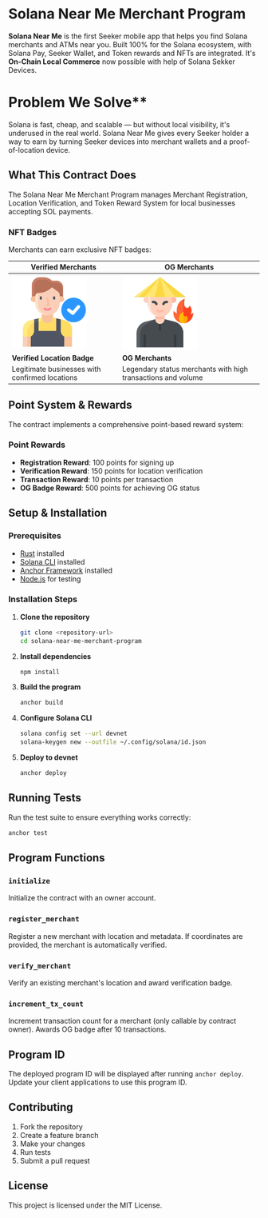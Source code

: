 # Solana Near Me Merchant Program

**Solana Near Me** is the first Seeker mobile app that helps you find Solana merchants and ATMs near you. Built 100% for the Solana ecosystem, with Solana Pay, Seeker Wallet, and Token rewards and NFTs are integrated. It's **On-Chain Local Commerce** now possible with help of Solana Sekker Devices.

# Problem We Solve**
Solana is fast, cheap, and scalable — but without local visibility, it's underused in the real world. Solana Near Me gives every Seeker holder a way to earn by turning Seeker devices into merchant wallets and a proof-of-location device.

## What This Contract Does

The Solana Near Me Merchant Program manages Merchant Registration, Location Verification, and Token Reward System for local businesses accepting SOL payments.

### NFT Badges
Merchants can earn exclusive NFT badges:

| **Verified Merchants** | **OG Merchants** |
|------------------------|------------------|
| <img src="assets/verified-merchant.png" alt="Verified Merchant Badge" width="150"> | <img src="assets/og-merchant.png" alt="OG Merchant Badge" width="150"> |
| **Verified Location Badge** | **OG Merchants** |
| Legitimate businesses with confirmed locations | Legendary status merchants with high transactions and volume |

## Point System & Rewards

The contract implements a comprehensive point-based reward system:

### Point Rewards
- **Registration Reward**: 100 points for signing up
- **Verification Reward**: 150 points for location verification
- **Transaction Reward**: 10 points per transaction
- **OG Badge Reward**: 500 points for achieving OG status

## Setup & Installation

### Prerequisites
- [Rust](https://rustup.rs/) installed
- [Solana CLI](https://docs.solana.com/cli/install-solana-cli-tools) installed
- [Anchor Framework](https://www.anchor-lang.com/docs/installation) installed
- [Node.js](https://nodejs.org/) for testing

### Installation Steps

1. **Clone the repository**
   ```bash
   git clone <repository-url>
   cd solana-near-me-merchant-program
   ```

2. **Install dependencies**
   ```bash
   npm install
   ```

3. **Build the program**
   ```bash
   anchor build
   ```

4. **Configure Solana CLI**
   ```bash
   solana config set --url devnet
   solana-keygen new --outfile ~/.config/solana/id.json
   ```

5. **Deploy to devnet**
   ```bash
   anchor deploy
   ```

## Running Tests

Run the test suite to ensure everything works correctly:

```bash
anchor test
```

## Program Functions

### `initialize`
Initialize the contract with an owner account.

### `register_merchant`
Register a new merchant with location and metadata. If coordinates are provided, the merchant is automatically verified.

### `verify_merchant`
Verify an existing merchant's location and award verification badge.

### `increment_tx_count`
Increment transaction count for a merchant (only callable by contract owner). Awards OG badge after 10 transactions.

## Program ID

The deployed program ID will be displayed after running `anchor deploy`. Update your client applications to use this program ID.

## Contributing

1. Fork the repository
2. Create a feature branch
3. Make your changes
4. Run tests
5. Submit a pull request

## License

This project is licensed under the MIT License.
